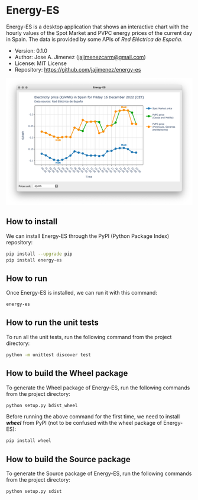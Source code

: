 # Energy-ES
Energy-ES is a desktop application that shows an interactive chart with the
hourly values of the Spot Market and PVPC energy prices of the current day in
Spain. The data is provided by some APIs of *Red Eléctrica de España*.

- Version: 0.1.0
- Author: Jose A. Jimenez (jajimenezcarm@gmail.com)
- License: MIT License
- Repository: https://github.com/jajimenez/energy-es

![Screenshot](images/screenshot.png)

## How to install

We can install Energy-ES through the PyPI (Python Package Index) repository:

```bash
pip install --upgrade pip
pip install energy-es
```

## How to run

Once Energy-ES is installed, we can run it with this command:

```bash
energy-es
```

## How to run the unit tests

To run all the unit tests, run the following command from the project
directory:

```bash
python -m unittest discover test
```

## How to build the Wheel package

To generate the Wheel package of Energy-ES, run the following commands from the
project directory:

```bash
python setup.py bdist_wheel
```

Before running the above command for the first time, we need to install 
***wheel*** from PyPI (not to be confused with the wheel package of Energy-ES):

```bash
pip install wheel
```

## How to build the Source package

To generate the Source package of Energy-ES, run the following commands from
the project directory:

```bash
python setup.py sdist
```

